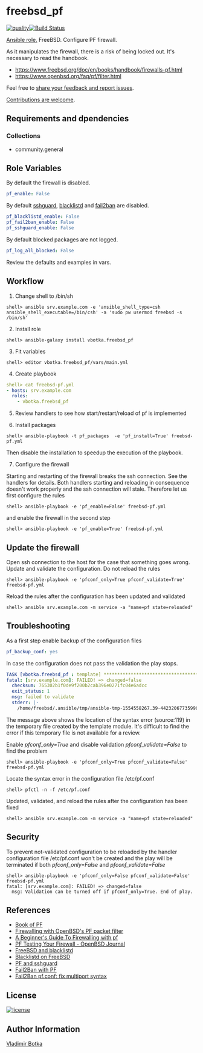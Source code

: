 # freebsd_pf

[![quality](https://img.shields.io/ansible/quality/27910)](https://galaxy.ansible.com/vbotka/freebsd_pf)[![Build Status](https://travis-ci.org/vbotka/ansible-freebsd-pf.svg?branch=master)](https://travis-ci.org/vbotka/ansible-freebsd-pf)

[Ansible role.](https://galaxy.ansible.com/vbotka/freebsd_pf/) FreeBSD. Configure PF firewall.

As it manipulates the firewall, there is a risk of being locked out. It's necessary to read the handbook.
- https://www.freebsd.org/doc/en/books/handbook/firewalls-pf.html
- https://www.openbsd.org/faq/pf/filter.html

Feel free to [share your feedback and report issues](https://github.com/vbotka/ansible-freebsd-pf/issues).

[Contributions are welcome](https://github.com/firstcontributions/first-contributions).


## Requirements and dpendencies

### Collections

* community.general


## Role Variables

By default the firewall is disabled.

```yaml
pf_enable: False
```

By default [sshguard](https://www.sshguard.net/),
[blacklistd](https://www.freebsd.org/cgi/man.cgi?query=blacklistd) and
[fail2ban](https://www.fail2ban.org/) are disabled.

```yaml
pf_blacklistd_enable: False
pf_fail2ban_enable: False
pf_sshguard_enable: False
```

By default blocked packages are not logged.

```yaml
pf_log_all_blocked: False
```

Review the defaults and examples in vars.


## Workflow

1) Change shell to /bin/sh

```shell
shell> ansible srv.example.com -e 'ansible_shell_type=csh ansible_shell_executable=/bin/csh' -a 'sudo pw usermod freebsd -s /bin/sh'
```

2) Install role

```shell
shell> ansible-galaxy install vbotka.freebsd_pf
```

3) Fit variables

```shell
shell> editor vbotka.freebsd_pf/vars/main.yml
```

4) Create playbook

```yaml
shell> cat freebsd-pf.yml
- hosts: srv.example.com
  roles:
    - vbotka.freebsd_pf
```

5) Review handlers to see how start/restart/reload of pf is implemented

6) Install packages

```shell
shell> ansible-playbook -t pf_packages  -e 'pf_install=True' freebsd-pf.yml
```

Then disable the installation to speedup the execution of the playbook.

7) Configure the firewall

Starting and restarting of the firewall breaks the ssh connection. See
the handlers for details. Both handlers starting and reloading in
consequence doesn't work properly and the ssh connection will
stale. Therefore let us first configure the rules

```shell
shell> ansible-playbook -e 'pf_enable=False' freebsd-pf.yml
```

and enable the firewall in the second step

```shell
shell> ansible-playbook -e 'pf_enable=True' freebsd-pf.yml
```


## Update the firewall

Open ssh connection to the host for the case that something goes
wrong. Update and validate the configuration. Do not reload the rules

```shell
shell> ansible-playbook -e 'pfconf_only=True pfconf_validate=True' freebsd-pf.yml
```

Reload the rules after the configuration has been updated and validated

```shell
shell> ansible srv.example.com -m service -a "name=pf state=reloaded"
```


## Troubleshooting

As a first step enable backup of the configuration files

```yaml
pf_backup_conf: yes
```

In case the configuration does not pass the validation the play stops.

```yaml
TASK [vbotka.freebsd_pf : template] **********************************************
fatal: [srv.example.com]: FAILED! => changed=false
  checksum: 765302b1f0de9f200b2cab396e0271fc04e6adcc
  exit_status: 1
  msg: failed to validate
  stderr: |-
    /home/freebsd/.ansible/tmp/ansible-tmp-1554558267.39-44232067735996/source:119: syntax error
```

The message above shows the location of the syntax error (source:119)
in the temporary file created by the template module. It's difficult
to find the error if this temporary file is not available for a
review.

Enable *pfconf_only=True* and disable validation *pfconf_validate=False* to find the problem

```shell
shell> ansible-playbook -e 'pfconf_only=True pfconf_validate=False' freebsd-pf.yml
```

Locate the syntax error in the configuration file /etc/pf.conf

```shell
shell> pfctl -n -f /etc/pf.conf
```

Updated, validated, and reload the rules after the configuration has been fixed

```shell
shell> ansible srv.example.com -m service -a "name=pf state=reloaded"
```


## Security

To prevent not-validated configuration to be reloaded by the handler
configuration file /etc/pf.conf won't be created and the play will be
terminated if both *pfconf_only=False* and *pfconf_validate=False*

```shell
shell> ansible-playbook -e 'pfconf_only=False pfconf_validate=False' freebsd-pf.yml
fatal: [srv.example.com]: FAILED! => changed=false
  msg: Validation can be turned off if pfconf_only=True. End of play.
```


## References

- [Book of PF](https://nostarch.com/pf3)
- [Firewalling with OpenBSD's PF packet filter](http://rlworkman.net/howtos/OpenBSD_pf_guide.html)
- [A Beginner's Guide To Firewalling with pf](http://srobb.net/pf.html)
- [PF Testing Your Firewall - OpenBSD Journal ](http://undeadly.org/cgi?action=article&sid=20060928081238)
- [FreeBSD and blacklistd](https://www.cryptomonkeys.com/2018/05/freebsd-blacklistd/)
- [Blacklistd on FreeBSD](https://www.vultr.com/docs/how-to-install-blacklistd-on-freebsd-11-1)
- [PF and sshguard](https://forums.freebsd.org/threads/how-to-get-pf-and-sshguard-to-stop-this-guy.64933/)
- [Fail2Ban with PF](http://www.purplehat.org/?page_id=566)
- [Fail2Ban pf.conf: fix multiport syntax](https://github.com/fail2ban/fail2ban/pull/1925)


## License

[![license](https://img.shields.io/badge/license-BSD-red.svg)](https://www.freebsd.org/doc/en/articles/bsdl-gpl/article.html)


## Author Information

[Vladimir Botka](https://botka.link)
